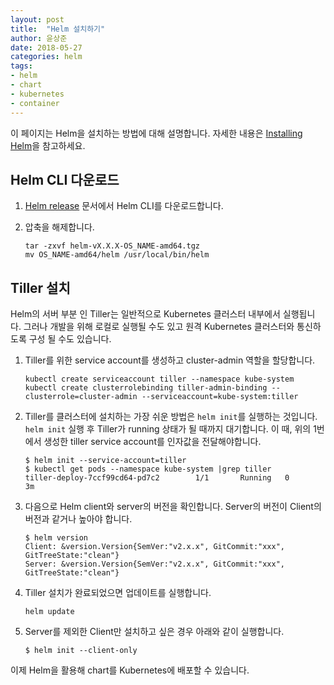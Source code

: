 ```yaml
---
layout: post
title:  "Helm 설치하기"
author: 윤상준
date: 2018-05-27
categories: helm
tags:
- helm
- chart
- kubernetes
- container
---
```


이 페이지는 Helm을 설치하는 방법에 대해 설명합니다.
자세한 내용은 [Installing Helm](https://docs.helm.sh/using_helm/#installing-helm)을 참고하세요.

## Helm CLI 다운로드

1. [Helm release](https://github.com/kubernetes/helm/releases) 문서에서 Helm CLI를 다운로드합니다.

2. 압축을 해제합니다.

    ```
    tar -zxvf helm-vX.X.X-OS_NAME-amd64.tgz
    mv OS_NAME-amd64/helm /usr/local/bin/helm
    ```

## Tiller 설치
Helm의 서버 부분 인 Tiller는 일반적으로 Kubernetes 클러스터 내부에서 실행됩니다. 그러나 개발을 위해 로컬로 실행될 수도 있고 원격 Kubernetes 클러스터와 통신하도록 구성 될 수도 있습니다.

1. Tiller를 위한 service account를 생성하고 cluster-admin 역할을 할당합니다.

    ```
    kubectl create serviceaccount tiller --namespace kube-system
    kubectl create clusterrolebinding tiller-admin-binding --clusterrole=cluster-admin --serviceaccount=kube-system:tiller
    ```

2. Tiller를 클러스터에 설치하는 가장 쉬운 방법은 `helm init`를 실행하는 것입니다.
  `helm init` 실행 후 Tiller가 running 상태가 될 때까지 대기합니다.
  이 때, 위의 1번에서 생성한 tiller service account를 인자값을 전달해야합니다.

    ```
    $ helm init --service-account=tiller
    $ kubectl get pods --namespace kube-system |grep tiller
    tiller-deploy-7ccf99cd64-pd7c2        1/1       Running   0          3m
    ```

3. 다음으로 Helm client와 server의 버전을 확인합니다.
  Server의 버전이 Client의 버전과 같거나 높아야 합니다.

    ```
    $ helm version
    Client: &version.Version{SemVer:"v2.x.x", GitCommit:"xxx", GitTreeState:"clean"}
    Server: &version.Version{SemVer:"v2.x.x", GitCommit:"xxx", GitTreeState:"clean"}
    ```

4. Tiller 설치가 완료되었으면 업데이트를 실행합니다.

    ```
    helm update
    ```

5. Server를 제외한 Client만 설치하고 싶은 경우 아래와 같이 실행합니다.

    ```
    $ helm init --client-only
    ```

이제 Helm을 활용해 chart를 Kubernetes에 배포할 수 있습니다.
